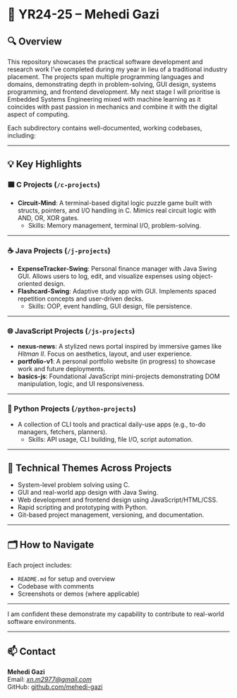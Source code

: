 # 📂 YR24-25 – Mehedi Gazi

## 🔍 Overview

This repository showcases the practical software development and research work I’ve completed during my year in lieu of a traditional industry placement. The projects span multiple programming languages and domains, demonstrating depth in problem-solving, GUI design, systems programming, and frontend development.
My next stage I will prioritise is Embedded Systems Engineering mixed with machine learning as it coincides with past passion in mechanics and combine it with the digital aspect of computing.

Each subdirectory contains well-documented, working codebases, including:

---

## 💡 Key Highlights

### 🟦 C Projects (`/c-projects`)
- **Circuit-Mind**: A terminal-based digital logic puzzle game built with structs, pointers, and I/O handling in C. Mimics real circuit logic with AND, OR, XOR gates.
  - Skills: Memory management, terminal I/O, problem-solving.

---

### ☕ Java Projects (`/j-projects`)
- **ExpenseTracker-Swing**: Personal finance manager with Java Swing GUI. Allows users to log, edit, and visualize expenses using object-oriented design.
- **Flashcard-Swing**: Adaptive study app with GUI. Implements spaced repetition concepts and user-driven decks.
  - Skills: OOP, event handling, GUI design, file persistence.

---

### 🌐 JavaScript Projects (`/js-projects`)
- **nexus-news**: A stylized news portal inspired by immersive games like *Hitman II*. Focus on aesthetics, layout, and user experience.
- **portfolio-v1**: A personal portfolio website (in progress) to showcase work and future deployments.
- **basics-js**: Foundational JavaScript mini-projects demonstrating DOM manipulation, logic, and UI responsiveness.

---

### 🐍 Python Projects (`/python-projects`)
- A collection of CLI tools and practical daily-use apps (e.g., to-do managers, fetchers, planners).
  - Skills: API usage, CLI building, file I/O, script automation.

---

## 🧠 Technical Themes Across Projects
- System-level problem solving using C.
- GUI and real-world app design with Java Swing.
- Web development and frontend design using JavaScript/HTML/CSS.
- Rapid scripting and prototyping with Python.
- Git-based project management, versioning, and documentation.

---

## 🗂️ How to Navigate
Each project includes:
- `README.md` for setup and overview
- Codebase with comments
- Screenshots or demos (where applicable)

---


I am confident these demonstrate my capability to contribute to real-world software environments.

---

## 📫 Contact
**Mehedi Gazi**  
Email: *xn.m2977@gmail.com*  
GitHub: [github.com/mehedi-gazi](https://github.com/mehedi-gazi)
